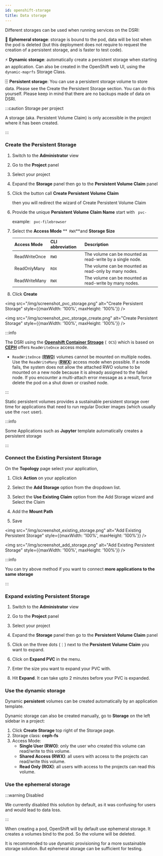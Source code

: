```yaml
---
id: openshift-storage
title: Data storage
---
```


Different storages can be used when running services on the DSRI:

🦋 **Ephemeral storage**: storage is bound to the pod, data will be lost when the pod is deleted (but this deployment does not require to request the creation of a persistent storage, and is faster to test code).

⚡ **Dynamic storage**:  automatically create a persistent storage when starting an application. Can also be created in the OpenShift web UI, using the `dynamic-maprfs` Storage Class.

🗄️ **Persistent storage**:  You can use a persistent storage volume to store data. Please see the Create the Persistent Storage section. You can do this yourself. Please keep in mind that there are no backups made of data on DSRI. 

:::caution Storage per project

A storage (aka. Persistent Volume Claim) is only accessible in the project where it has been created.

:::

### Create the Persistent Storage

1. Switch to the **Administrator** view

2. Go to the **Project** panel 

3. Select your project

4. Expand the **Storage** panel then go to the **Persistent Volume Claim** panel

5. Click the button call **Create Persistent Volume Claim**

   then you will redirect the wizard of Create Persistent Volume Claim 

6. Provide the unique **Persistent Volume Claim Name** start with ` pvc-` 

   example: ` pvc-filebrowser`

7. Select the **Access Mode** **` RWX`**and **Storage Size**

   | Access Mode   | CLI abbreviation | Description                                               |
   | :------------ | :--------------- | :-------------------------------------------------------- |
   | ReadWriteOnce | `RWO`            | The volume can be mounted as read-write by a single node. |
   | ReadOnlyMany  | `ROX`            | The volume can be mounted as read-only by many nodes.     |
   | ReadWriteMany | `RWX`            | The volume can be mounted as read-write by many nodes.    |

8. Click **Create**

<img src="/img/screenshot_pvc_storage.png" alt="Create Persistent Storage" style={{maxWidth: '100%', maxHeight: '100%'}} />



<img src="/img/screenshot_pvc_storage_create.png" alt="Create Persistent Storage" style={{maxWidth: '100%', maxHeight: '100%'}} />

:::info 

The DSRI using the [**Openshift Container Stroage**](https://www.openshift.com/products/container-storage/) (` OCS`)  which is based on [**CEPH**](https://ceph.io/ceph-storage/) offers `ReadWriteOnce` access mode. 

* `ReadWriteOnce` ([**RWO**](https://docs.openshift.com/container-platform/4.6/storage/understanding-persistent-storage.html)) volumes cannot be mounted on multiple nodes. Use the `ReadWriteMany` ([**RWX**](https://docs.openshift.com/container-platform/4.6/storage/understanding-persistent-storage.html)) access mode when possible. If a node fails, the system does not allow the attached RWO volume to be mounted on a new node because it is already assigned to the failed node. If you encounter a multi-attach error message as a result, force delete the pod on a shut down or crashed node. 

:::

Static persistent volumes provides a sustainable persistent storage over time for applications that need to run regular Docker images (which usually use the `root` user).

:::info 

Some Applications such as **Jupyter** template automatically creates a persistent storage

:::

### Connect the Existing Persistent Storage

On the **Topology** page select your application,

1. Click **Action** on your application

2. Select the **Add Storage** option from the dropdown list.

3. Select the **Use Existing Claim** option from the Add Storage wizard and Select the Claim

4. Add the **Mount Path**

5. Save

<img src="/img/screenshot_existing_storage.png" alt="Add Existing Persistent Storage" style={{maxWidth: '100%', maxHeight: '100%'}} />

<img src="/img/screenshot_add_storage.png" alt="Add Existing Persistent Storage" style={{maxWidth: '100%', maxHeight: '100%'}} />

:::info

You can try above method if you want to connect **more applications to the same storage**

:::

### Expand existing Persistent Storage

1. Switch to the **Administrator** view

2. Go to the **Project** panel 

3. Select your project

4. Expand the **Storage** panel then go to the **Persistent Volume Claim** panel

5. Click on the three dots (⋮) next to the **Persistent Volume Claim** you want to expand.
 
6. Click on **Expand PVC** in the menu.

7. Enter the size you want to expand your PVC with.

8. Hit **Expand**. It can take upto 2 minutes before your PVC is expanded.

### Use the dynamic storage

Dynamic **persistent** volumes can be created automatically by an application template.

Dynamic storage can also be created manually, go to **Storage** on the left sidebar in a project:

1. Click **Create Storage** top right of the Storage page.
2. Storage class: **ceph-fs**
3. Access Mode:
   * **Single User (RWO)**: only the user who created this volume can read/write to this volume.
   * **Shared Access (RWX)**: all users with access to the projects can read/write this volume.
   * **Read Only (ROX)**: all users with access to the projects can read this volume.

### Use the ephemeral storage

:::warning Disabled

We currently disabled this solution by default, as it was confusing for users and would lead to data loss.

:::

When creating a pod, OpenShift will by default use ephemeral storage. It creates a volumes bind to the pod. So the volume will be deleted.

It is recommended to use dynamic provisioning for a more sustainable storage solution. But ephemeral storage can be sufficient for testing.
